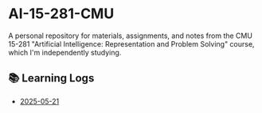# AI-15-281-CMU
A personal repository for materials, assignments, and notes from the CMU 15-281 "Artificial Intelligence: Representation and Problem Solving" course, which I'm independently studying.

## 📚 Learning Logs

- [2025-05-21](logs/2025-05-21.md)
